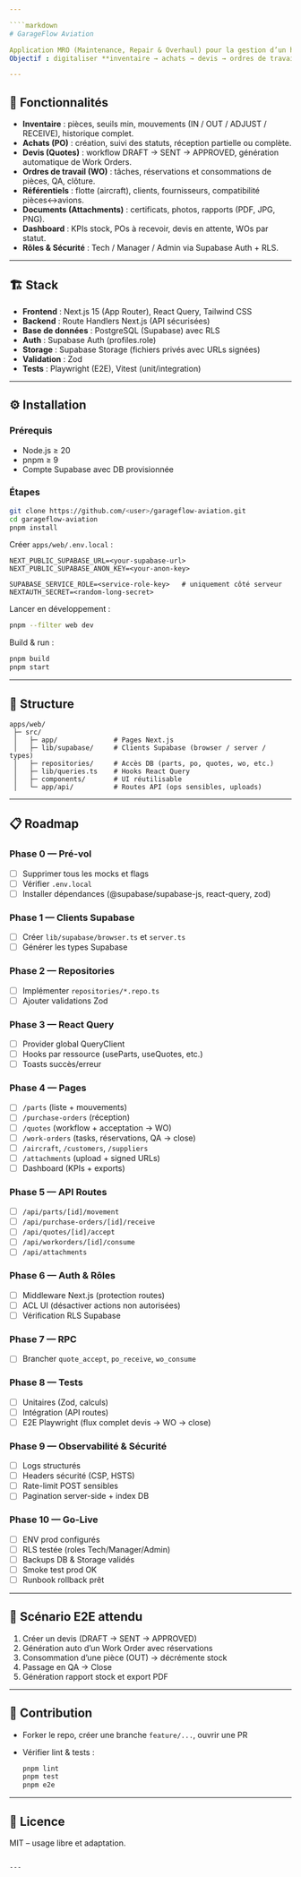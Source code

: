 ```yaml
---

````markdown
# GarageFlow Aviation

Application MRO (Maintenance, Repair & Overhaul) pour la gestion d’un hangar aéronautique.  
Objectif : digitaliser **inventaire → achats → devis → ordres de travail → traçabilité** avec **Supabase** (DB + Auth + Storage).

---
```


## 🚀 Fonctionnalités

- **Inventaire** : pièces, seuils min, mouvements (IN / OUT / ADJUST / RECEIVE), historique complet.  
- **Achats (PO)** : création, suivi des statuts, réception partielle ou complète.  
- **Devis (Quotes)** : workflow DRAFT → SENT → APPROVED, génération automatique de Work Orders.  
- **Ordres de travail (WO)** : tâches, réservations et consommations de pièces, QA, clôture.  
- **Référentiels** : flotte (aircraft), clients, fournisseurs, compatibilité pièces↔avions.  
- **Documents (Attachments)** : certificats, photos, rapports (PDF, JPG, PNG).  
- **Dashboard** : KPIs stock, POs à recevoir, devis en attente, WOs par statut.  
- **Rôles & Sécurité** : Tech / Manager / Admin via Supabase Auth + RLS.

---

## 🏗️ Stack

- **Frontend** : Next.js 15 (App Router), React Query, Tailwind CSS  
- **Backend** : Route Handlers Next.js (API sécurisées)  
- **Base de données** : PostgreSQL (Supabase) avec RLS  
- **Auth** : Supabase Auth (profiles.role)  
- **Storage** : Supabase Storage (fichiers privés avec URLs signées)  
- **Validation** : Zod  
- **Tests** : Playwright (E2E), Vitest (unit/integration)

---

## ⚙️ Installation

### Prérequis
- Node.js ≥ 20  
- pnpm ≥ 9  
- Compte Supabase avec DB provisionnée

### Étapes
```bash
git clone https://github.com/<user>/garageflow-aviation.git
cd garageflow-aviation
pnpm install
````

Créer `apps/web/.env.local` :

```env
NEXT_PUBLIC_SUPABASE_URL=<your-supabase-url>
NEXT_PUBLIC_SUPABASE_ANON_KEY=<your-anon-key>

SUPABASE_SERVICE_ROLE=<service-role-key>   # uniquement côté serveur
NEXTAUTH_SECRET=<random-long-secret>
```

Lancer en développement :

```bash
pnpm --filter web dev
```

Build & run :

```bash
pnpm build
pnpm start
```

---

## 📂 Structure

```
apps/web/
 ├─ src/
 │   ├─ app/              # Pages Next.js
 │   ├─ lib/supabase/     # Clients Supabase (browser / server / types)
 │   ├─ repositories/     # Accès DB (parts, po, quotes, wo, etc.)
 │   ├─ lib/queries.ts    # Hooks React Query
 │   ├─ components/       # UI réutilisable
 │   └─ app/api/          # Routes API (ops sensibles, uploads)
```

---

## 📋 Roadmap

### Phase 0 — Pré-vol

* [ ] Supprimer tous les mocks et flags
* [ ] Vérifier `.env.local`
* [ ] Installer dépendances (@supabase/supabase-js, react-query, zod)

### Phase 1 — Clients Supabase

* [ ] Créer `lib/supabase/browser.ts` et `server.ts`
* [ ] Générer les types Supabase

### Phase 2 — Repositories

* [ ] Implémenter `repositories/*.repo.ts`
* [ ] Ajouter validations Zod

### Phase 3 — React Query

* [ ] Provider global QueryClient
* [ ] Hooks par ressource (useParts, useQuotes, etc.)
* [ ] Toasts succès/erreur

### Phase 4 — Pages

* [ ] `/parts` (liste + mouvements)
* [ ] `/purchase-orders` (réception)
* [ ] `/quotes` (workflow + acceptation → WO)
* [ ] `/work-orders` (tasks, réservations, QA → close)
* [ ] `/aircraft`, `/customers`, `/suppliers`
* [ ] `/attachments` (upload + signed URLs)
* [ ] Dashboard (KPIs + exports)

### Phase 5 — API Routes

* [ ] `/api/parts/[id]/movement`
* [ ] `/api/purchase-orders/[id]/receive`
* [ ] `/api/quotes/[id]/accept`
* [ ] `/api/workorders/[id]/consume`
* [ ] `/api/attachments`

### Phase 6 — Auth & Rôles

* [ ] Middleware Next.js (protection routes)
* [ ] ACL UI (désactiver actions non autorisées)
* [ ] Vérification RLS Supabase

### Phase 7 — RPC

* [ ] Brancher `quote_accept`, `po_receive`, `wo_consume`

### Phase 8 — Tests

* [ ] Unitaires (Zod, calculs)
* [ ] Intégration (API routes)
* [ ] E2E Playwright (flux complet devis → WO → close)

### Phase 9 — Observabilité & Sécurité

* [ ] Logs structurés
* [ ] Headers sécurité (CSP, HSTS)
* [ ] Rate-limit POST sensibles
* [ ] Pagination server-side + index DB

### Phase 10 — Go-Live

* [ ] ENV prod configurés
* [ ] RLS testée (roles Tech/Manager/Admin)
* [ ] Backups DB & Storage validés
* [ ] Smoke test prod OK
* [ ] Runbook rollback prêt

---

## 🧪 Scénario E2E attendu

1. Créer un devis (DRAFT → SENT → APPROVED)
2. Génération auto d’un Work Order avec réservations
3. Consommation d’une pièce (OUT) → décrémente stock
4. Passage en QA → Close
5. Génération rapport stock et export PDF

---

## 🤝 Contribution

* Forker le repo, créer une branche `feature/...`, ouvrir une PR
* Vérifier lint & tests :

  ```bash
  pnpm lint
  pnpm test
  pnpm e2e
  ```

---

## 📜 Licence

MIT – usage libre et adaptation.

```

---
